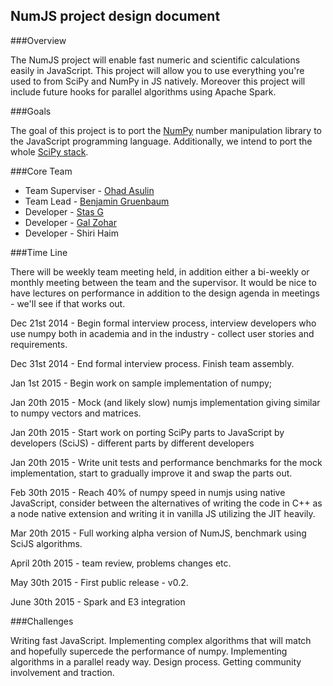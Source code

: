 NumJS project design document
-----------------------------------------


###Overview

The NumJS project will enable fast numeric and scientific calculations easily in JavaScript. This project will allow you to use everything you're used to from SciPy and NumPy in JS natively. Moreover this project will include future hooks for parallel algorithms using Apache Spark.

###Goals

The goal of this project is to port the [NumPy](http://www.numpy.org/) number manipulation library to the JavaScript programming language. Additionally, we intend to port the whole [SciPy stack](http://www.scipy.org/install.html). 

###Core Team

- Team Superviser - [Ohad Asulin](https://github.com/mrohad)
- Team Lead - [Benjamin Gruenbaum](https://github.com/benjamingr)
- Developer - [Stas G](https://github.com/RunningWithScissors)
- Developer - [Gal Zohar](https://github.com/galzo)
- Developer - Shiri Haim

###Time Line

There will be weekly team meeting held, in addition either a bi-weekly or monthly meeting between the team and the supervisor. It would be nice to have lectures on performance in addition to the design agenda in meetings - we'll see if that works out.  

Dec 21st 2014 - Begin formal interview process, interview developers who use numpy both in academia and in the industry - collect user stories and requirements.

Dec 31st 2014 - End formal interview process. Finish team assembly.

Jan 1st 2015 - Begin work on sample implementation of numpy;

Jan 20th 2015 - Mock (and likely slow) numjs implementation giving similar to numpy vectors and matrices. 

Jan 20th 2015 - Start work on porting SciPy parts to JavaScript by developers (SciJS) - different parts by different developers

Jan 20th 2015 - Write unit tests and performance benchmarks for the mock implementation, start to gradually improve it and swap the parts out.

Feb 30th 2015 - Reach 40% of numpy speed in numjs using native JavaScript, consider between the alternatives of writing the code in C++ as a node native extension and writing it in vanilla JS utilizing the JIT heavily. 

Mar 20th 2015 - Full working alpha version of NumJS, benchmark using SciJS algorithms. 

April 20th 2015 - team review, problems changes etc.

May 30th 2015 - First public release - v0.2.

June 30th 2015 - Spark and E3 integration

###Challenges

Writing fast JavaScript. 
Implementing complex algorithms that will match and hopefully supercede the performance of numpy.
Implementing algorithms in a parallel ready way.
Design process.
Getting community involvement and traction.

